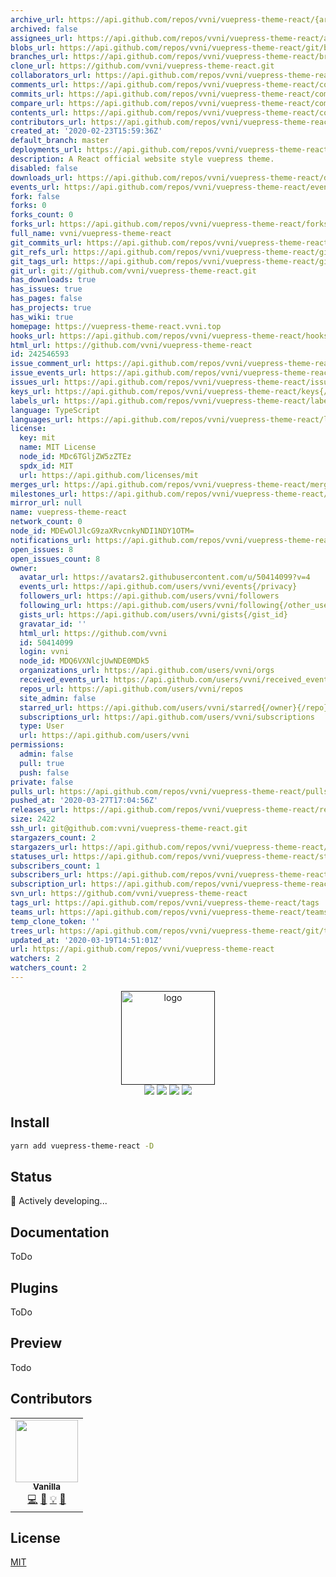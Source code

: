 ```yaml
---
archive_url: https://api.github.com/repos/vvni/vuepress-theme-react/{archive_format}{/ref}
archived: false
assignees_url: https://api.github.com/repos/vvni/vuepress-theme-react/assignees{/user}
blobs_url: https://api.github.com/repos/vvni/vuepress-theme-react/git/blobs{/sha}
branches_url: https://api.github.com/repos/vvni/vuepress-theme-react/branches{/branch}
clone_url: https://github.com/vvni/vuepress-theme-react.git
collaborators_url: https://api.github.com/repos/vvni/vuepress-theme-react/collaborators{/collaborator}
comments_url: https://api.github.com/repos/vvni/vuepress-theme-react/comments{/number}
commits_url: https://api.github.com/repos/vvni/vuepress-theme-react/commits{/sha}
compare_url: https://api.github.com/repos/vvni/vuepress-theme-react/compare/{base}...{head}
contents_url: https://api.github.com/repos/vvni/vuepress-theme-react/contents/{+path}
contributors_url: https://api.github.com/repos/vvni/vuepress-theme-react/contributors
created_at: '2020-02-23T15:59:36Z'
default_branch: master
deployments_url: https://api.github.com/repos/vvni/vuepress-theme-react/deployments
description: A React official website style vuepress theme.
disabled: false
downloads_url: https://api.github.com/repos/vvni/vuepress-theme-react/downloads
events_url: https://api.github.com/repos/vvni/vuepress-theme-react/events
fork: false
forks: 0
forks_count: 0
forks_url: https://api.github.com/repos/vvni/vuepress-theme-react/forks
full_name: vvni/vuepress-theme-react
git_commits_url: https://api.github.com/repos/vvni/vuepress-theme-react/git/commits{/sha}
git_refs_url: https://api.github.com/repos/vvni/vuepress-theme-react/git/refs{/sha}
git_tags_url: https://api.github.com/repos/vvni/vuepress-theme-react/git/tags{/sha}
git_url: git://github.com/vvni/vuepress-theme-react.git
has_downloads: true
has_issues: true
has_pages: false
has_projects: true
has_wiki: true
homepage: https://vuepress-theme-react.vvni.top
hooks_url: https://api.github.com/repos/vvni/vuepress-theme-react/hooks
html_url: https://github.com/vvni/vuepress-theme-react
id: 242546593
issue_comment_url: https://api.github.com/repos/vvni/vuepress-theme-react/issues/comments{/number}
issue_events_url: https://api.github.com/repos/vvni/vuepress-theme-react/issues/events{/number}
issues_url: https://api.github.com/repos/vvni/vuepress-theme-react/issues{/number}
keys_url: https://api.github.com/repos/vvni/vuepress-theme-react/keys{/key_id}
labels_url: https://api.github.com/repos/vvni/vuepress-theme-react/labels{/name}
language: TypeScript
languages_url: https://api.github.com/repos/vvni/vuepress-theme-react/languages
license:
  key: mit
  name: MIT License
  node_id: MDc6TGljZW5zZTEz
  spdx_id: MIT
  url: https://api.github.com/licenses/mit
merges_url: https://api.github.com/repos/vvni/vuepress-theme-react/merges
milestones_url: https://api.github.com/repos/vvni/vuepress-theme-react/milestones{/number}
mirror_url: null
name: vuepress-theme-react
network_count: 0
node_id: MDEwOlJlcG9zaXRvcnkyNDI1NDY1OTM=
notifications_url: https://api.github.com/repos/vvni/vuepress-theme-react/notifications{?since,all,participating}
open_issues: 8
open_issues_count: 8
owner:
  avatar_url: https://avatars2.githubusercontent.com/u/50414099?v=4
  events_url: https://api.github.com/users/vvni/events{/privacy}
  followers_url: https://api.github.com/users/vvni/followers
  following_url: https://api.github.com/users/vvni/following{/other_user}
  gists_url: https://api.github.com/users/vvni/gists{/gist_id}
  gravatar_id: ''
  html_url: https://github.com/vvni
  id: 50414099
  login: vvni
  node_id: MDQ6VXNlcjUwNDE0MDk5
  organizations_url: https://api.github.com/users/vvni/orgs
  received_events_url: https://api.github.com/users/vvni/received_events
  repos_url: https://api.github.com/users/vvni/repos
  site_admin: false
  starred_url: https://api.github.com/users/vvni/starred{/owner}{/repo}
  subscriptions_url: https://api.github.com/users/vvni/subscriptions
  type: User
  url: https://api.github.com/users/vvni
permissions:
  admin: false
  pull: true
  push: false
private: false
pulls_url: https://api.github.com/repos/vvni/vuepress-theme-react/pulls{/number}
pushed_at: '2020-03-27T17:04:56Z'
releases_url: https://api.github.com/repos/vvni/vuepress-theme-react/releases{/id}
size: 2422
ssh_url: git@github.com:vvni/vuepress-theme-react.git
stargazers_count: 2
stargazers_url: https://api.github.com/repos/vvni/vuepress-theme-react/stargazers
statuses_url: https://api.github.com/repos/vvni/vuepress-theme-react/statuses/{sha}
subscribers_count: 1
subscribers_url: https://api.github.com/repos/vvni/vuepress-theme-react/subscribers
subscription_url: https://api.github.com/repos/vvni/vuepress-theme-react/subscription
svn_url: https://github.com/vvni/vuepress-theme-react
tags_url: https://api.github.com/repos/vvni/vuepress-theme-react/tags
teams_url: https://api.github.com/repos/vvni/vuepress-theme-react/teams
temp_clone_token: ''
trees_url: https://api.github.com/repos/vvni/vuepress-theme-react/git/trees{/sha}
updated_at: '2020-03-19T14:51:01Z'
url: https://api.github.com/repos/vvni/vuepress-theme-react
watchers: 2
watchers_count: 2
---
```


<div align="center"><a href="" target="_blank" rel="noopener noreferrer"><img width="150" src="https://emojipedia-us.s3.dualstack.us-west-1.amazonaws.com/thumbs/320/openmoji/213/atom-symbol_269b.png" alt="logo"></a></div>
<!-- ALL-CONTRIBUTORS-BADGE:START - Do not remove or modify this section -->
<!-- ALL-CONTRIBUTORS-BADGE:END -->

<div align="center">
  <img src="https://img.shields.io/badge/code_style-prettier-ff69b4.svg?style=flat-square" />
  <img src="https://img.shields.io/github/languages/top/vvni/vuepress-theme-react?style=flat-square" />
  <img src="https://img.shields.io/github/last-commit/vvni/vuepress-theme-react?style=flat-square" />
  <img src="https://img.shields.io/github/license/vvni/vuepress-theme-react?style=flat-square" />
</div>

## Install

```bash
yarn add vuepress-theme-react -D
```

## Status

🚧 Actively developing...

## Documentation

ToDo

## Plugins

ToDo

## Preview

Todo

## Contributors

<!-- ALL-CONTRIBUTORS-LIST:START - Do not remove or modify this section -->
<!-- prettier-ignore-start -->
<!-- markdownlint-disable -->
<table>
  <tr>
    <td align="center"><a href="https://blog.vvni.top/"><img src="https://avatars2.githubusercontent.com/u/50414099?v=4" width="100px;" alt=""/><br /><sub><b>Vanilla</b></sub></a><br /><a href="https://github.com/vvni/vuepress-theme-react/commits?author=vvni" title="Code">💻</a> <a href="https://github.com/vvni/vuepress-theme-react/commits?author=vvni" title="Documentation">📖</a> <a href="#example-vvni" title="Examples">💡</a> <a href="#maintenance-vvni" title="Maintenance">🚧</a></td>
  </tr>
</table>

<!-- markdownlint-enable -->
<!-- prettier-ignore-end -->

<!-- ALL-CONTRIBUTORS-LIST:END -->

## License

[MIT](https://github.com/vvni/vuepress-theme-react/blob/master/LICENSE)
